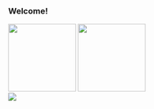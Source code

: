 ### Welcome!

<!--
**L1468999760/L1468999760** is a ✨ _special_ ✨ repository because its `README.md` (this file) appears on your GitHub profile.

Here are some ideas to get you started:

- 🔭 I’m currently working on ...
- 🌱 I’m currently learning ...
- 👯 I’m looking to collaborate on ...
- 🤔 I’m looking for help with ...
- 💬 Ask me about ...
- 📫 How to reach me: ...
- 😄 Pronouns: ...
- ⚡ Fun fact: ...
-->

<div float:left> <img height="137px" src="https://github-readme-stats.vercel.app/api?username=L1468999760&theme=default&show_icons=true" /> 
  <img height="137px" src="https://github-readme-stats.vercel.app/api/top-langs/?username=L1468999760&layout=compact" /> 
</div>

<div > <img src="https://visitor-badge.glitch.me/badge?page_id=L1468999760" /> </div>


